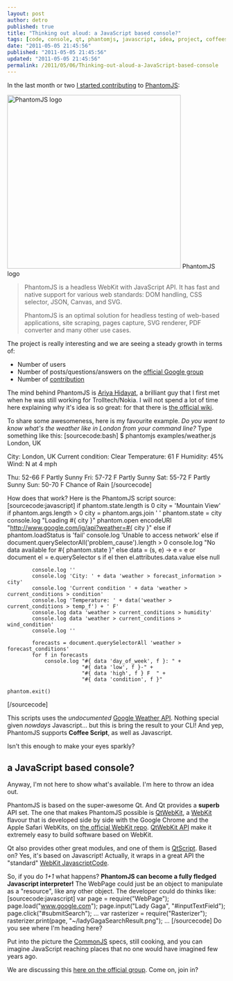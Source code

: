 ```yaml
---
layout: post
author: detro
published: true
title: "Thinking out aloud: a JavaScript based console?"
tags: [code, console, qt, phantomjs, javascript, idea, project, coffeescript, source, example]
date: "2011-05-05 21:45:56"
published: "2011-05-05 21:45:56"
updated: "2011-05-05 21:45:56"
permalink: /2011/05/06/Thinking-out-aloud-a-JavaScript-based-console
---
```


In the last month or two [I started contributing](https://github.com/detro/phantomjs) to [PhantomJS](http://www.phantomjs.org):
<div class="img">
<img src="http://www.openclipart.org/image/800px/svg_to_png/lemmling_Cartoon_ghost.png" width="400" alt="PhantomJS logo"/>
PhantomJS logo
</div>

<blockquote>
PhantomJS is a headless WebKit with JavaScript API. It has fast and native support for various web standards: DOM handling, CSS selector, JSON, Canvas, and SVG.

PhantomJS is an optimal solution for headless testing of web-based applications, site scraping, pages capture, SVG renderer, PDF converter and many other use cases.
</blockquote>

The project is really interesting and we are seeing a steady growth in terms of:

* Number of users
* Number of posts/questions/answers on the [official Google group](https://groups.google.com/forum/#!forum/phantomjs)
* Number of [contribution](https://github.com/ariya/phantomjs/commits/master)

The mind behind PhantomJS is [Ariya Hidayat](http://ariya.blogspot.com/), a brilliant guy that I first met when he was still working for Trolltech/Nokia. I will not spend a lot of time here explaining why it's idea is so great: for that there is [the official wiki](http://code.google.com/p/phantomjs/w/list).

To share some awesomeness, here is my favourite example. _Do you want to know what's the weather like in London from your command line?_ Type something like this:
[sourcecode:bash]
$ phantomjs examples/weather.js London, UK

City: London, UK
Current condition: Clear
Temperature: 61 F
Humidity: 45%
Wind: N at 4 mph

Thu: 52-66 F  Partly Sunny
Fri: 57-72 F  Partly Sunny
Sat: 55-72 F  Partly Sunny
Sun: 50-70 F  Chance of Rain
[/sourcecode]

How does that work? Here is the PhantomJS script source:
[sourcecode:javascript]
if phantom.state.length is 0
    city = 'Mountain View'
    if phantom.args.length > 0
        city = phantom.args.join ' '
    phantom.state = city
    console.log "Loading #{ city }"
    phantom.open encodeURI "http://www.google.com/ig/api?weather=#{ city }"
else
    if phantom.loadStatus is 'fail'
        console.log 'Unable to access network'
    else
        if document.querySelectorAll('problem_cause').length > 0
            console.log "No data available for #{ phantom.state }"
        else
            data = (s, e) ->
                e = e or document
                el = e.querySelector s
                if el then el.attributes.data.value else null

            console.log ''
            console.log 'City: ' + data 'weather > forecast_information > city'
            console.log 'Current condition ' + data 'weather > current_conditions > condition'
            console.log 'Temperature: ' + data('weather > current_conditions > temp_f') + ' F'
            console.log data 'weather > current_conditions > humidity'
            console.log data 'weather > current_conditions > wind_condition'
            console.log ''

            forecasts = document.querySelectorAll 'weather > forecast_conditions'
            for f in forecasts
                console.log "#{ data 'day_of_week', f }: " +
                            "#{ data 'low', f }-" +
                            "#{ data 'high', f } F  " +
                            "#{ data 'condition', f }"

    phantom.exit()
[/sourcecode]

This scripts uses the _undocumented_ [Google Weather API](http://www.google.com/search?sourceid=chrome&ie=UTF-8&q=google+api+weather#sclient=psy&hl=en&safe=off&source=hp&q=google+weather+api&aq=f&aqi=&aql=&oq=&pbx=1&bav=on.2,or.r_gc.r_pw.&fp=ee59edf59cfa0598). Nothing special given _nowdays_ Javascript... but this is bring the result to your CLI! And yep, PhantomJS supports **Coffee Script**, as well as Javascript.

Isn't this enough to make your eyes sparkly?

## a JavaScript based console?
Anyway, I'm not here to show what's available. I'm here to throw an idea out.

PhantomJS is based on the super-awesome Qt. And Qt provides a **superb** API set. The one that makes PhantomJS possible is [QtWebKit](http://trac.webkit.org/wiki/QtWebKit), a [WebKit](http:///webkit.org) flavour that is developed side by side with the Google Chrome and the Apple Safari WebKits, on [the official WebKit repo](http://trac.webkit.org/). [QtWebKit API](http://doc.qt.nokia.com/latest/qtwebkit.html) make it extremely easy to build software based on WebKit.

Qt also provides other great modules, and one of them is [QtScript](http://doc.qt.nokia.com/latest/qtscript.html). Based on? Yes, it's based on Javascript! Actually, it wraps in a great API the "standard" [WebKit JavascriptCode](http://www.webkit.org/projects/javascript/).

So, if you do _1+1_ what happens? **PhantomJS can become a fully fledged Javascript interpreter!** The WebPage could just be an object to manipulate as a "resource", like any other object. The developer could do thinks like:
[sourcecode:javascript]
var page = require("WebPage");
page.load("www.google.com");
page.input("Lady Gaga", "#inputTextField");
page.click("#submitSearch");
...
var rasterizer = require("Rasterizer");
rasterizer.print(page, "~/ladyGagaSearchResult.png");
...
[/sourcecode]
Do you see where I'm heading here?

Put into the picture the [CommonJS](http://www.commonjs.org/) specs, still cooking, and you can imagine JavaScript reaching places that no one would have imagined few years ago.

We are discussing this [here on the official group](https://groups.google.com/d/topic/phantomjs/0lOnBOL1oV8/discussion). Come on, join in?
